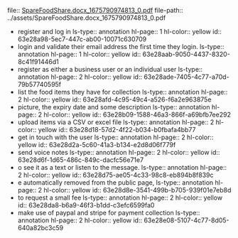 file:: [SpareFoodShare.docx_1675790974813_0.pdf](../assets/SpareFoodShare.docx_1675790974813_0.pdf)
file-path:: ../assets/SpareFoodShare.docx_1675790974813_0.pdf

- register and log in 
  ls-type:: annotation
  hl-page:: 1
  hl-color:: yellow
  id:: 63e28a98-5ec7-447c-ab00-10071c630709
- login and validate their email address the first time they login.
  ls-type:: annotation
  hl-page:: 1
  hl-color:: yellow
  id:: 63e28aab-9050-4437-8320-8c41f91446d1
- register as either a business user or an individual user
  ls-type:: annotation
  hl-page:: 2
  hl-color:: yellow
  id:: 63e28ade-7405-4c77-a70d-79b57740595f
- list the food items they have for collection
  ls-type:: annotation
  hl-page:: 2
  hl-color:: yellow
  id:: 63e28afd-4c95-49c4-a526-f6a2e963875e
- picture, the expiry date and some description 
  ls-type:: annotation
  hl-page:: 2
  hl-color:: yellow
  id:: 63e28b09-1588-46a3-866f-a69bfb7ee292
- upload items via a CSV or excel file
  ls-type:: annotation
  hl-page:: 2
  hl-color:: yellow
  id:: 63e28d18-57d2-4f22-b034-b0fbafa4bb77
- get in touch with the user
  ls-type:: annotation
  hl-page:: 2
  hl-color:: yellow
  id:: 63e28d2a-5c60-41a3-b134-e2d8d06f779f
- send voice notes
  ls-type:: annotation
  hl-page:: 2
  hl-color:: yellow
  id:: 63e28d6f-1d65-486c-849c-dacfc56e71e7
- o see it as a text or listen to the message.
  ls-type:: annotation
  hl-page:: 2
  hl-color:: yellow
  id:: 63e28d75-ae05-4c33-98c8-eb894b8f839c
- e automatically removed from the public page,
  ls-type:: annotation
  hl-page:: 2
  hl-color:: yellow
  id:: 63e28d8e-3541-499b-b705-939f01e7eb8d
- to request a small fee
  ls-type:: annotation
  hl-page:: 2
  hl-color:: yellow
  id:: 63e28da8-b6a9-46f3-b1dd-c3efc6599fa0
- make use of paypal and stripe for payment collection
  ls-type:: annotation
  hl-page:: 2
  hl-color:: yellow
  id:: 63e28e08-5107-4c77-8d05-640a82bc3c59